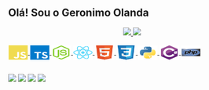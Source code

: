 ## Olá! Sou o Geronimo Olanda
<div align="center">
  <a href="https://github.com/GeronimoOlanda">
  <img height="180em" src="https://github-readme-stats.vercel.app/api?username=GeronimoOlanda&show_icons=true&theme=dracula&include_all_commits=true&count_private=true"/>
  <img height="180em" src="https://github-readme-stats.vercel.app/api/top-langs/?username=GeronimoOlanda&layout=compact&langs_count=7&theme=dracula"/>
</div>
<div style="display: inline_block"><br>

  <img align="center" alt="Geh-Js" height="30" width="40" src="https://raw.githubusercontent.com/devicons/devicon/master/icons/javascript/javascript-plain.svg">
  <img align="center" alt="Geh-Ts" height="30" width="40" src="https://raw.githubusercontent.com/devicons/devicon/master/icons/typescript/typescript-plain.svg">
  <img align="center" alt="Geh-NODEJS" height="30" width="40" src="https://raw.githubusercontent.com/devicons/devicon/master/icons/nodejs/nodejs-original.svg">  
  <img align="center" alt="Geh-React" height="30" width="40" src="https://raw.githubusercontent.com/devicons/devicon/master/icons/react/react-original.svg">
  <img align="center" alt="Geh-HTML" height="30" width="40" src="https://raw.githubusercontent.com/devicons/devicon/master/icons/html5/html5-original.svg">
  <img align="center" alt="Geh-CSS" height="30" width="40" src="https://raw.githubusercontent.com/devicons/devicon/master/icons/css3/css3-original.svg">
  <img align="center" alt="Geh-Python" height="30" width="40" src="https://raw.githubusercontent.com/devicons/devicon/master/icons/python/python-original.svg">
  <img align="center" alt="Geh-Csharp" height="30" width="40" src="https://raw.githubusercontent.com/devicons/devicon/master/icons/csharp/csharp-original.svg">
   <img align="center" alt="Geh-PHP" height="30" width="40" src="https://raw.githubusercontent.com/devicons/devicon/master/icons/php/php-original.svg">    
                                                                                                                                                                                                                                                                   
</div>
  
  ##
 
<div> 
 
  <a href="https://www.instagram.com/geronimoolanda98" target="_blank"><img src="https://img.shields.io/badge/-Instagram-%23E4405F?style=for-the-badge&logo=instagram&logoColor=white" target="_blank"></a>
 <a href="https://discord.gg/k77XRwqV" target="_blank"><img src="https://img.shields.io/badge/Discord-7289DA?style=for-the-badge&logo=discord&logoColor=white" target="_blank"></a> 
  <a href = "mailto:geronimo.olanda98@gmail.com"><img src="https://img.shields.io/badge/-Gmail-%23333?style=for-the-badge&logo=gmail&logoColor=white" target="_blank"></a>
  <a href="https://www.linkedin.com/in/geronimo-olanda-9a6a4313a/" target="_blank"><img src="https://img.shields.io/badge/-LinkedIn-%230077B5?style=for-the-badge&logo=linkedin&logoColor=white" target="_blank"></a> 
</div>






